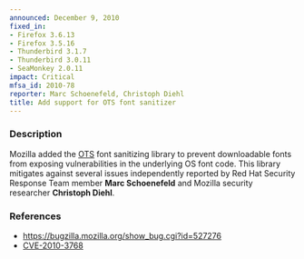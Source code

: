 ```yaml
---
announced: December 9, 2010
fixed_in:
- Firefox 3.6.13
- Firefox 3.5.16
- Thunderbird 3.1.7
- Thunderbird 3.0.11
- SeaMonkey 2.0.11
impact: Critical
mfsa_id: 2010-78
reporter: Marc Schoenefeld, Christoph Diehl
title: Add support for OTS font sanitizer
---
```


<h3>Description</h3>

<p>Mozilla added the <a href="http://code.google.com/p/ots/">OTS</a>
font sanitizing library to prevent downloadable fonts from exposing
vulnerabilities in the underlying OS font code. This library mitigates
against several issues independently reported by Red Hat Security
Response Team member <strong>Marc Schoenefeld</strong> and Mozilla
security researcher <strong>Christoph Diehl</strong>.</p>

<h3>References</h3>

<ul>
  <li><a href="https://bugzilla.mozilla.org/show_bug.cgi?id=527276">https://bugzilla.mozilla.org/show_bug.cgi?id=527276</a></li>
  <li><a class="ex-ref" href="http://cve.mitre.org/cgi-bin/cvename.cgi?name=CVE-2010-3768">CVE-2010-3768</a></li>
</ul>




